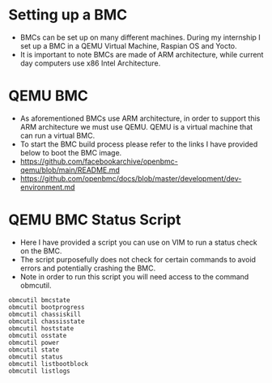 # Setting up a BMC
* BMCs can be set up on many different machines. During my internship I set up a BMC in a QEMU Virtual Machine, Raspian OS and Yocto.
* It is important to note BMCs are made of ARM architecture, while current day computers use x86 Intel Architecture.
  
# QEMU BMC
* As aforementioned BMCs use ARM architecture, in order to support this ARM architecture we must use QEMU. QEMU is a virtual machine that can run a virtual BMC.
* To start the BMC build process please refer to the links I have provided below to boot the BMC image.
* https://github.com/facebookarchive/openbmc-qemu/blob/main/README.md
* https://github.com/openbmc/docs/blob/master/development/dev-environment.md

# QEMU BMC Status Script
* Here I have provided a script you can use on VIM to run a status check on the BMC.
* The script purposefully does not check for certain commands to avoid errors and potentially crashing the BMC.
* Note in order to run this script you will need access to the command obmcutil.

```
obmcutil bmcstate   
obmcutil bootprogress
obmcutil chassiskill
obmcutil chassisstate
obmcutil hoststate
obmcutil osstate      
obmcutil power 
obmcutil state
obmcutil status
obmcutil listbootblock
obmcutil listlogs
```

